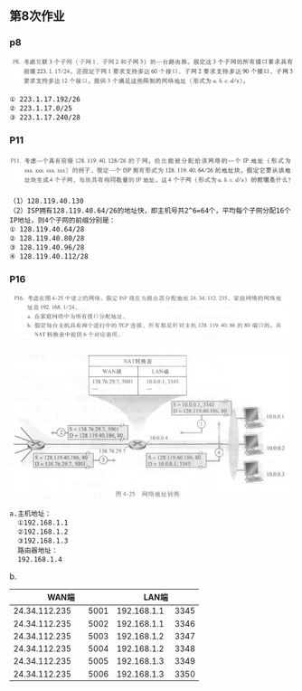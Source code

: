 ## 第8次作业

### p8

![](img/p8.png)

```
① 223.1.17.192/26
② 223.1.17.0/25
③ 223.1.17.240/28
```

### P11

![](img/p11.png)

```
（1）128.119.40.130
（2）ISP拥有128.119.40.64/26的地址快，即主机号共2^6=64个，平均每个子网分配16个
IP地址，则4个子网的前缀分别是：
① 128.119.40.64/28
② 128.119.40.80/28
③ 128.119.40.96/28
④ 128.119.40.112/28
```

### P16

![](img/p16.png)

![](img/4_25.png)

```
a.主机地址：
  ①192.168.1.1
  ②192.168.1.2
  ③192.168.1.3
  路由器地址：
  192.168.1.4
```

b.

| WAN端                      | LAN端                 |
| ------------------------- | -------------------- |
| 24.34.112.235        5001 | 192.168.1.1     3345 |
| 24.34.112.235        5002 | 192.168.1.1     3346 |
| 24.34.112.235        5003 | 192.168.1.2     3347 |
| 24.34.112.235        5004 | 192.168.1.2     3348 |
| 24.34.112.235        5005 | 192.168.1.3     3349 |
| 24.34.112.235        5006 | 192.168.1.3     3350 |
